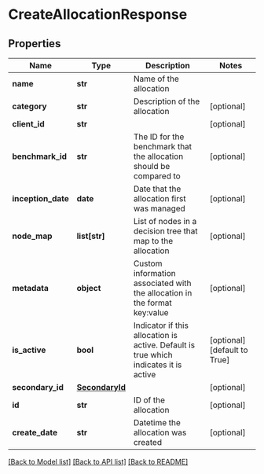 # CreateAllocationResponse

## Properties
Name | Type | Description | Notes
------------ | ------------- | ------------- | -------------
**name** | **str** | Name of the allocation | 
**category** | **str** | Description of the allocation | [optional] 
**client_id** | **str** |  | [optional] 
**benchmark_id** | **str** | The ID for the benchmark that the allocation should be compared to | [optional] 
**inception_date** | **date** | Date that the allocation first was managed | [optional] 
**node_map** | **list[str]** | List of nodes in a decision tree that map to the allocation | [optional] 
**metadata** | **object** | Custom information associated with the allocation in the format key:value | [optional] 
**is_active** | **bool** | Indicator if this allocation is active. Default is true which indicates it is active | [optional] [default to True]
**secondary_id** | [**SecondaryId**](SecondaryId.md) |  | [optional] 
**id** | **str** | ID of the allocation | [optional] 
**create_date** | **str** | Datetime the allocation was created | [optional] 

[[Back to Model list]](../README.md#documentation-for-models) [[Back to API list]](../README.md#documentation-for-api-endpoints) [[Back to README]](../README.md)



